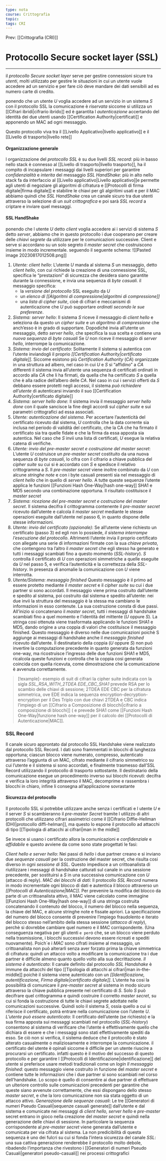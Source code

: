 ```yaml
---
type: nota
course: Crittografia
topic: 
tags: CRI
---
```


Prev: [[Crittografia (CRI)]]

# Protocollo Secure socket layer (SSL)
---
il  _protocollo Secure socket layer_  serve per gestire connessioni sicure tra _utenti_, molti utilizzato per gestire le situazioni in cui un utente vuole accedere ad un servizio e per fare ciò deve mandare dei dati sensibili ad es numero carte di credito.

ponendo che un utente $U$ voglia accedere ad un servizio in un sistema $S$ con il protocollo SSL la comunicazione è _riservata_ siccome si utilizza un [[Cifrari ibridi|cifrario ibrido]] ed è garantita l _autenticazione_ accertando del identità dei due utenti usando [[Certification Authority|certificati]] e apponendo un MAC ad ogni messaggio.

Questo protocollo viva tra il [[Livello Applicativo|livello applicativo]] e il [[Livello di trasporto|livello rete]] 

#### Organizzazione generale
l organizzazione del _protocollo SSL_ è su due livelli 
_SSL record_: 
	più in basso nello stack è connesso al [[Livello di trasporto|livello trasporto]],  ha il compito di incapsulare i messaggi dai livelli superiori per garantire _confidenzialità_ e _interita_ del messaggio
_SSL HandShake_: 
	più in alto nello stack fa da interfaccio al [[Livello applicativo|Livello applicativo]]e permette agli utenti di negoziare gli algoritmi di cifratura e [[Protocolli di firma digitale|firma digitale]] e stabilire le chiavi per gli algiritimi usati e per il MAC 
abbiamo quindi che _SSL HandShake_ crea un canale sicuro tra due utenti attraverso la selezione di un _suit crittografica_ e poi sarà _SSL record_ a criptare e inviare quel messaggi.


#### SSL HandShake
ponendo che l utente $U$ detto _client_ voglia accedere ai i servizi di sistema $S$ detto _server_, abbiamo che in questo protocollo i due cooperano per creare delle _chiavi segrete_ da utilizzare per le comunicazioni successive. 
Client e serve si accordano su un solo segreto il _master secret_ che costruiscono insieme in modo incrementale.
seguendo il seguente schema:
![[Pasted image 20230817012508.png]]

1. _Utente: client hello_:
	  L’utente $U$ manda al sistema $S$ un messaggio, detto _client hello_, con cui richiede la creazione di una connessione SSL, specifica le “prestazioni” di sicurezza che desidera siano garantite durante la connessione, e invia una sequenza di _byte casuali_.  il messaggio specifica:
	  - la _versione del protocollo_ SSL eseguito da $U$
	  - un _elenco di [[Algoritmi di compressione|algoritmi di compressione]]_
	  - una _lista di cipher suite_, cioè di cifrari e meccanismi di autenticazione che $U$ può supportare _ordinati secondo le sue preferenze_. 
2. _Sistema: server hello_:
	  Il sistema $S$ riceve il messaggio di _client hello_ e seleziona da questo un _cipher suite_ e un _algoritmo di compressione_ che anch’esso è in grado di supportare. Dopodiché invia all’utente un messaggio, detto _server hello_, che specifica la sua scelta e contiene una _nuova sequenza di byte casuali_
	  Se $U$ non riceve il messaggio di _server hello_, interrompe la comunicazione.
3. _Sistema: invio del certificato_:
	  Solitamente il sistema si autentica con l’utente inviandogli il proprio _[[Certification Authority|certificato digitale]]_. Siccome esistono più _Certification Authority_ (_CA_)  organizzate in una struttura ad albero, nel caso in cui  $U$ e $S$ si “affidino” a _CA_  differenti il sistema invia all’utente una sequenza di certificati ordinati in accordo alla _CA_ che li ha firmati, da quella che ha certificato $S$ a quella che è alla radice dell’albero delle _CA_.
	  Nel caso in cui i servizi offerti da $S$ debbano essere protetti negli accessi, il sistema _può richiedere all’utente_ di autenticarsi inviando il suo [[Certification Authority|certificato digitale]] 
4.  _Sistema: server hello done_:
	   Il sistema invia il messaggio _server hello done_ con il quale sancisce la fine degli accordi sul _cipher suite_ e sui parametri crittografici ad essa associati. 
5.  _Utente: autenticazione del sistema_.
	   Per accertare l’autenticità del certificato ricevuto dal sistema, $U$ controlla che la data corrente sia inclusa nel periodo di validità del certificato, che la CA che ha firmato il certificato sia tra quelle fidate e che la firma da essa apposta sia autentica. Nel caso che $S$ invii una lista di certificati, $U$ esegue la relativa catena di verifiche. 
6. _Utente: invio del pre-master secret e costruzione del master secret_:
	  L’utente $U$ costruisce un _pre-master secret_ costituito da una nuova sequenza di _byte casuali_, lo cifra con il cifrario a chiave pubblica del _cipher suite_ su cui si è accordato con $S$ e spedisce il relativo crittogramma a $S$. Il _pre-master secret_ viene inoltre combinato da $U$ con alcune _stringhe note_ e con i byte casuali presenti sia nel messaggio di _client hello_ che in quello di _server hello_. A tutte queste sequenze l’utente applica le funzioni [[Funzioni Hash One-Way|hash one-way]] SHA1 e MD5 secondo una combinazione opportuna. Il risultato costituisce il _master secret_
7. _Sistema: ricezione del pre-master secret e costruzione del master secret_.
	  Il sistema decifra il crittogramma contenente il _pre-master secret_ ricevuto dall’utente e calcola il _master secret_ mediante le stesse operazioni eseguite dall’utente nel passo 6, in quanto dispone delle stesse informazioni. 
8.  _Utente: invio del certificato (opzionale)_:
	  Se all’utente viene richiesto un certificato (passo 3) ed egli non lo possiede, _il sistema interrompe l’esecuzione del protocollo_. Altrimenti l’utente invia il proprio certificato con allegate una serie di informazioni firmate con la sua _chiave privata_, che contengono tra l’altro il _master secret_ che egli stesso ha generato e tutti i messaggi scambiati fino a questo momento (_SSL-history_). $S$ controlla il certificato di $U$ con operazioni simmetriche a quelle eseguite da $U$ nel passo 5, e verifica l’autenticità e la correttezza della _SSL-history_. In presenza di anomalie la comunicazione con $U$ viene interrotta.
9.  _Utente/Sistema: messaggio finished_
	  Questo messaggio è il primo ad essere protetto mediante il _master secret_ e il _cipher suite_ su cui i due partner si sono accordati. Il messaggio viene prima costruito dall’utente e spedito al sistema, poi costruito dal sistema e spedito all’utente: nei due invii la struttura del messaggio è la stessa ma cambiano le informazioni in esso contenute. La sua costruzione consta di due passi. All’inizio si concatenano il _master secret_, tutti i messaggi di handshake scambiati fino a quel momento e l’identità del mittente ($U$ oppure $S$). La stringa cosi ottenuta viene trasformata applicando le funzioni SHA1 e MD5, dando origine a una coppia di valori che costituisce il messaggio finished. Questo messaggio è diverso nelle due comunicazioni poichè S aggiunge ai messaggi di handshake anche il _messaggio finished_ ricevuto dall’utente. Il destinatario della coppia ($U$ oppure $S$) non può invertire la computazione precedente in quanto generata da funzioni one-way, ma ricostruisce l’ingresso delle due funzioni SHA1 e MD5, ricalcola queste funzioni e controlla che la coppia cosi generata coincida con quella ricevuta, come dimostrazione che la comunicazione è avvenuta correttamente.



 > [!example]- esempio di suit di cifrari
 > la cipher suite indicata con la sigla _SSL_RSA_WITH_2TDEA EDE_CBC_SHA1_ prevede RSA per lo scambio delle chiavi di sessione; 2TDEA EDE CBC per la cifratura simmetrica, ove EDE indica la sequenza encryption-decryption-encryption per il Des Triplo con due chiavi 2TDEA e CBC indica l’impiego di un [[Cifrario a Composizione di blocchi|cifrario a composizione di blocchi]] ( e prevede SHA1 come [[Funzioni Hash One-Way|funzione hash one-way]] per il calcolo dei [[Protocolli di Autenticazione|MAC]].
 
### SSL Record
Il canale sicuro approntato dal protocollo SSL Handshake viene realizzato dal protocollo SSL Record. I dati sono frammentati in blocchi di lunghezza opportuna; ciascun blocco viene numerato, compresso, autenticato attraverso l’aggiunta di un MAC, cifrato mediante il cifrario simmetrico su cui l’utente e il sistema si sono accordati, e finalmente trasmesso dall’SSL Record utilizzando il protocollo di trasporto sottostante. Il destinatario della comunicazione esegue un procedimento inverso sui blocchi ricevuti: decifra e verifica la loro integrità attraverso il MAC, decomprime e rassembra i blocchi in chiaro, infine li consegna all’applicazione sovrastante

#### Sicurezza del protocollo
Il protocollo SSL si potrebbe utilizzare anche senza i certificati e  l utente $U$ e il server $S$ si scambieranno il _pre-master Secret_ tramite l utilizzo di altri protocolli  che utilizzano cifrari assimetrici come il [[Cifrario Diffie-Hellman (DH)|protocollo diffi-helman]], ma questo lo espone il protocollo ad attacchi di tipo [[Tipologia di attacchi ai cifrari|man in the midle]]

Se invece si usano i certificato allora la comunicazioni e _confidenziale_ e _affidabile_ e questo avviene da come sono state progettati le fasi:


_Client hello e server hello_:
	Nei passi di _hello_ i due partner creano e si inviano due _sequenze casuali_ per la costruzione del master secret, che risulta cosi diverso in ogni _sessione di SSL_. Questo impedisce a un crittoanalista di riutilizzare i messaggi di handshake catturati sul canale in una sessione precedente, per sostituirsi a $S$ in una successiva comunicazione con $U$ (attacco di reply).
_MAC dei blocchi di dati_:
	Il protocollo _SSL Record_ numera in modo incrementale ogni blocco di dati e autentica il blocco attraverso un _[[Protocolli di Autenticazione|MAC]]_. Per prevenire la modifica del blocco da parte di un crittoanalista attivo, il MAC viene calcolato come immagine [[Funzioni Hash One-Way|hash one-way]] di una stringa costruita concatenando il contenuto del blocco, il numero del blocco nella sequenza, la chiave del MAC, e alcune stringhe note e fissate apriori. La specificazione del numero del blocco consente di prevenire l’impiego fraudolento e iterato del blocco stesso nell’ambito della stessa sessione (_attacco di reply_), perchè si dovrebbe cambiare quel numero e il _MAC_ corrispondente. 
		(Una conseguenza negativa per gli utenti `e per`o che, se un blocco viene perduto nella trasmissione, i blocchi successivi devono essere ricreati e spediti nuovamente). 
	Poich´e i _MAC_ sono cifrati insieme al messaggio, un crittoanalista non può alterarli senza aver forzato prima la chiave simmetrica di cifratura: quindi un attacco volto a modificare la comunicazione tra i due partner è difficile almeno quanto quello volto alla sua decrittazione.
_Il sistema è autenticato_:
	Il canale definito dal protocollo _SSL Handshake_ è immune da attacchi del tipo [[Tipologia di attacchi ai cifrari|man in-the-middle]] poichè il sistema viene autenticato con un _[[Identificazione, autentificazione, Firma digitale|certificato digitale]]_. L’utente ha cosi la possibilità di comunicare il _pre-master secret_ al sistema in modo sicuro attraverso la chiave pubblica presente nel certificato di $S$. Solo $S$ può decifrare quel crittogramma e quindi costruire il corretto _master secret_, su cui si fonda la costruzione di tutte le chiavi segrete adottate nelle comunicazioni successive. Quindi solo il sistema $S$, ossia quello a cui si riferisce il certificato, potrà entrare nella comunicazione con l’utente $U$. 
_L’utente può essere autenticato_: 
	Il certificato dell’utente (se richiesto) e la sua firma apposta sui messaggi scambiati nel protocollo (_SSL-history_) consentono al sistema di verificare che l’utente è effettivamente quello che dichiara di essere e che i messaggi sono stati effettivamente spediti da esso. Se ciò non si verifica, il sistema deduce che il protocollo è stato alterato casualmente o maliziosamente e interrompe la comunicazione.
	il certificato del utente è opinali siccome è difficile per un utente riuscire a procurarsi un certificato. infatti questo è il motivo del successo di questo protocollo e per garantire l [[Protocolli di Identificazione|identificazione]] del utente si preferisce usare metodi tradizionali come un _login_
_Il messaggio finished_:
	questo messaggio viene costruito in funzione del _master secret_ e contiene tutte le informazioni che i due partner si sono scambiati nel corso dell’handshake. Lo scopo è quello di consentire ai due partner di effettuare un ulteriore controllo sulle comunicazioni precedenti per garantire che queste siano avvenute correttamente, che essi dispongano dello stesso _master secret_, e che la loro comunicazione non sia stata oggetto di un attacco attivo.
 _Generazione delle sequenze casuali_:
	Le tre [[Generatori di numeri Pseudo Casuali|sequenze casuali generate]] dall’utente e dal sistema e comunicate nei messaggi di _client hello, server hello_ e _pre-master_ secret entrano in gioco nella creazione del _master secret_ e quindi nella generazione delle chiavi di sessione. In particolare la sequenza corrispondente al _pre-master secret_ viene generata dall’utente e comunicata per via cifrata al sistema. La non predicibilità di questa sequenza è uno dei fulcri su cui si fonda l’intera sicurezza del canale _SSL_: una sua cattiva generazione renderebbe il protocollo molto debole, ribadendo l’importanza che rivestono i [[Generatori di numeri Pseudo Casuali|generatori pseudo-casuali]] nei processi crittografici
